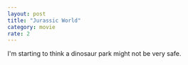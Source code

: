 ```yaml
---
layout: post
title: "Jurassic World"
category: movie
rate: 2
---
```


I'm starting to think a dinosaur park might not be very safe.
